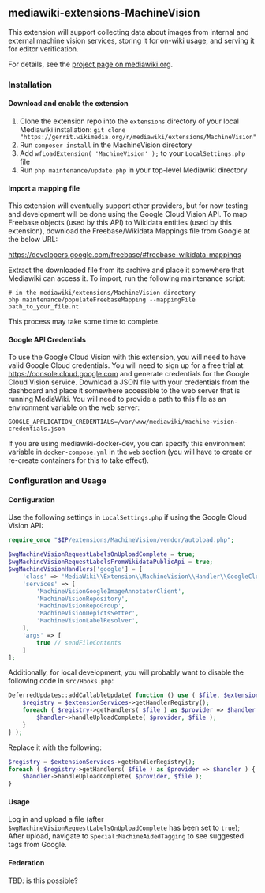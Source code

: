 ## mediawiki-extensions-MachineVision

This extension will support collecting data about images from internal and
external machine vision services, storing it for on-wiki usage, and serving it
for editor verification.

For details, see the [project page on
mediawiki.org](https://www.mediawiki.org/wiki/Wikimedia_Product/Machine_vision_middleware).

### Installation

#### Download and enable the extension
1. Clone the extension repo into the `extensions` directory of your local
   Mediawiki installation:
   `git clone "https://gerrit.wikimedia.org/r/mediawiki/extensions/MachineVision"`
2. Run `composer install` in the MachineVision directory
3. Add `wfLoadExtension( 'MachineVision' );` to your `LocalSettings.php` file
4. Run `php maintenance/update.php` in your top-level Mediawiki directory

#### Import a mapping file
This extension will eventually support other providers, but for now testing and
development will be done using the Google Cloud Vision API. To map Freebase
objects (used by this API) to Wikidata entities (used by this extension),
download the Freebase/Wikidata Mappings file from Google at the below URL:

https://developers.google.com/freebase/#freebase-wikidata-mappings

Extract the downloaded file from its archive and place it somewhere that Mediawiki can access it. To
import, run the following maintenance script:

```
# in the mediawiki/extensions/MachineVision directory
php maintenance/populateFreebaseMapping --mappingFile path_to_your_file.nt
```

This process may take some time to complete.

#### Google API Credentials
To use the Google Cloud Vision with this extension, you will need to have valid
Google Cloud credentials. You will need to sign up for a free trial at:
https://console.cloud.google.com and generate credentials for the Google Cloud
Vision service. Download a JSON file with your credentials from the dashboard
and place it somewhere accessible to the web server that is running MediaWiki.
You will need to provide a path to this file as an environment variable on the
web server:

```
GOOGLE_APPLICATION_CREDENTIALS=/var/www/mediawiki/machine-vision-credentials.json
```

If you are using mediawiki-docker-dev, you can specify this environment variable
in `docker-compose.yml` in the `web` section (you will have to create or
re-create containers for this to take effect).

### Configuration and Usage

#### Configuration
Use the following settings in `LocalSettings.php` if using the Google Cloud
Vision API:

```php
require_once "$IP/extensions/MachineVision/vendor/autoload.php";

$wgMachineVisionRequestLabelsOnUploadComplete = true;
$wgMachineVisionRequestLabelsFromWikidataPublicApi = true;
$wgMachineVisionHandlers['google'] = [
	'class' => 'MediaWiki\\Extension\\MachineVision\\Handler\\GoogleCloudVisionHandler',
	'services' => [
		'MachineVisionGoogleImageAnnotatorClient',
		'MachineVisionRepository',
		'MachineVisionRepoGroup',
		'MachineVisionDepictsSetter',
		'MachineVisionLabelResolver',
	],
	'args' => [
		true // sendFileContents
	]
];
```

Additionally, for local development, you will probably want to disable the
following code in `src/Hooks.php`:

```php
DeferredUpdates::addCallableUpdate( function () use ( $file, $extensionServices ) {
	$registry = $extensionServices->getHandlerRegistry();
	foreach ( $registry->getHandlers( $file ) as $provider => $handler ) {
		$handler->handleUploadComplete( $provider, $file );
	}
} );
```

Replace it with the following:

```php
$registry = $extensionServices->getHandlerRegistry();
foreach ( $registry->getHandlers( $file ) as $provider => $handler ) {
	$handler->handleUploadComplete( $provider, $file );
}
```

#### Usage
Log in and upload a file (after `$wgMachineVisionRequestLabelsOnUploadComplete`
has been set to `true`); After upload, navigate to `Special:MachineAidedTagging`
to see suggested tags from Google.

#### Federation
TBD: is this possible?
